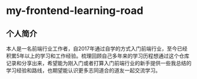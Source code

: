 # my-frontend-learning-road

## 个人简介

本人是一名前端行业工作者，自2017年通过自学的方式入门前端行业，至今已经积累5年以上的学习和工作经验。梳理回顾自己多年来的学习历程想通过这个仓库记录和分享出来，希望能为刚入门或者打算入门前端行业的新手提供一些我总结的学习经验和路线，也期望能认识更多志同道合的道友一起交流学习。



